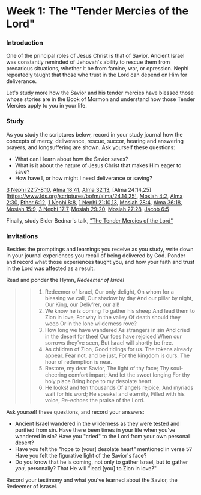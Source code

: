 # Week 1: The "Tender Mercies of the Lord"

### Introduction 

One of the principal roles of Jesus Christ is that of Savior. Ancient Israel was constantly reminded of Jehovah's ability to rescue them from precarious situations, whether it be from famine, war, or opression. Nephi repeatedly taught that those who trust in the Lord can depend on Him for deliverance.

Let's study more how the Savior and his tender mercies have blessed those whose stories are in the Book of Mormon and understand how those Tender Mercies apply to you in your life.

### Study

As you study the scriptures below, record in your study journal how the concepts of mercy, deliverance, rescue, succor, hearing and answering prayers, and longsuffering are shown. Ask yourself these questions:

* What can I learn about how the Savior saves?
* What is it about the nature of Jesus Christ that makes Him eager to save?
* How have I, or how might I need deliverance or saving?

[3 Nephi 22:7-8,10](https://www.lds.org/scriptures/bofm/3-ne/22.8,10), [Alma 18:41](https://www.lds.org/scriptures/bofm/alma/18.41), [Alma 32:13](https://www.lds.org/scriptures/bofm/alma/32.13), [Alma 24:14,25](https://www.lds.org/scriptures/bofm/alma/24.14,25], [Mosiah 4:2](https://www.lds.org/scriptures/bofm/mosiah/4.2), [Alma 2:30](https://www.lds.org/scriptures/bofm/alma/2.30), [Ether 6:12](https://www.lds.org/scriptures/bofm/ether/6.12), [1 Nephi 8:8](https://www.lds.org/scriptures/bofm/1-ne/8.8), 
[1 Nephi 21:10,13](https://www.lds.org/scriptures/1-ne/21.10,13), [Mosiah 28:4](https://www.lds.org/scriptures/mosiah/28.4), [Alma 36:18](https://www.lds.org/scriptures/alma/36.18), [Mosiah 15:9](https://www.lds.org/scriptures/mosiah/15.9), [3 Nephi 17:7](https://www.lds.org/scriptures/3-ne/17.7), [Mosiah 29:20](https://www.lds.org/scriptures/mosiah/29.20), [Mosiah 27:28](https://www.lds.org/scriptures/mosiah/27.28), [Jacob 6:5](https://www.lds.org/scriptures/jacob/6.5)

Finally, study Elder Bednar's talk, ["The Tender Mercies of the Lord"](https://www.lds.org/general-conference/2005/04/the-tender-mercies-of-the-lord?lang=eng)

### Invitations

Besides the promptings and learnings you receive as you study, write down in your journal experiences you recall of being delivered by God. Ponder and record what those experiences taught you, and how your faith and trust in the Lord was affected as a result.

Read and ponder the Hymn, _Redeemer of Israel_

> > 1. Redeemer of Israel,
> > Our only delight,
> > On whom for a blessing we call,
> > Our shadow by day
> > And our pillar by night,
> > Our King, our Deliv’rer, our all!
> > 2. We know he is coming
> > To gather his sheep
> > And lead them to Zion in love,
> > For why in the valley
> > Of death should they weep
> > Or in the lone wilderness rove?
> > 3. How long we have wandered
> > As strangers in sin
> > And cried in the desert for thee!
> > Our foes have rejoiced
> > When our sorrows they’ve seen,
> > But Israel will shortly be free.
> > 4. As children of Zion,
> > Good tidings for us.
> > The tokens already appear.
> > Fear not, and be just,
> > For the kingdom is ours.
> > The hour of redemption is near.
> > 5. Restore, my dear Savior,
> > The light of thy face;
> > Thy soul-cheering comfort impart;
> > And let the sweet longing
> > For thy holy place
> > Bring hope to my desolate heart.
> > 6. He looks! and ten thousands
> > Of angels rejoice,
> > And myriads wait for his word;
> > He speaks! and eternity,
> > Filled with his voice,
> > Re-echoes the praise of the Lord.

Ask yourself these questions, and record your answers:
* Ancient Israel wandered in the wilderness as they were tested and purified from sin. Have there been times in your life when you've wandered in sin? Have you "cried" to the Lord from your own personal desert?
* Have you felt the "hope to [your] desolate heart" mentioned in verse 5? Have you felt the figurative light of the Savior's face?
* Do you know that he is coming, not only to gather Israel, but to gather _you_, personally? That He will "lead [you] to Zion in love?"

Record your testimony and what you've learned about the Savior, the Redeemer of Israsel.
